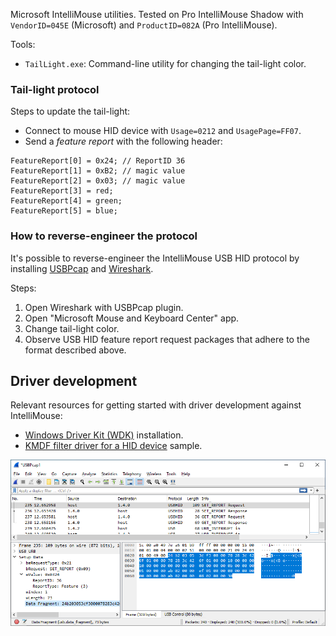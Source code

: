 Microsoft IntelliMouse utilities. Tested on Pro IntelliMouse Shadow with `VendorID=045E` (Microsoft) and `ProductID=082A` (Pro IntelliMouse).

Tools:
* `TailLight.exe`: Command-line utility for changing the tail-light color.

### Tail-light protocol
Steps to update the tail-light:
* Connect to mouse HID device with `Usage=0212` and `UsagePage=FF07`.
* Send a *feature report* with the following header:
```
FeatureReport[0] = 0x24; // ReportID 36
FeatureReport[1] = 0xB2; // magic value
FeatureReport[2] = 0x03; // magic value
FeatureReport[3] = red;
FeatureReport[4] = green;
FeatureReport[5] = blue;
```

### How to reverse-engineer the protocol
It's possible to reverse-engineer the IntelliMouse USB HID protocol by installing [USBPcap](https://desowin.org/usbpcap/) and [Wireshark](https://www.wireshark.org/).

Steps:
1. Open Wireshark with USBPcap plugin.
2. Open "Microsoft Mouse and Keyboard Center" app.
3. Change tail-light color.
4. Observe USB HID feature report request packages that adhere to the format described above. 


## Driver development
Relevant resources for getting started with driver development against IntelliMouse:
* [Windows Driver Kit (WDK)](https://learn.microsoft.com/en-us/windows-hardware/drivers/download-the-wdk) installation.
* [KMDF filter driver for a HID device](https://github.com/microsoft/windows-driver-samples/tree/main/hid/firefly) sample.

![USB capture](USB_capture.png)
